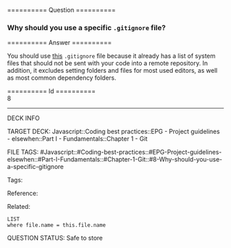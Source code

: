 ========== Question ==========  

### Why should you use a specific `.gitignore` file?  

========== Answer ==========  

You should use [this](https://github.com/elsewhencode/project-guidelines/blob/master/.gitignore) `.gitignore` file because it already has a list of system files that should not be sent with your code into a remote repository. In addition, it excludes setting folders and files for most used editors, as well as most common dependency folders.

========== Id ==========  
8

---

DECK INFO

TARGET DECK: Javascript::Coding best practices::EPG - Project guidelines - elsewhen::Part I - Fundamentals::Chapter 1 - Git

FILE TAGS: #Javascript::#Coding-best-practices::#EPG-Project-guidelines-elsewhen::#Part-I-Fundamentals::#Chapter-1-Git::#8-Why-should-you-use-a-specific-gitignore

Tags:

Reference:

Related:

```dataview
LIST
where file.name = this.file.name
````
QUESTION STATUS: Safe to store
